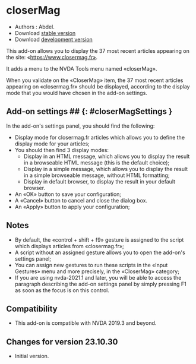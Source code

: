 # closerMag #

* Authors : Abdel.
* Download [stable version][1]
* Download [development version][2]

This add-on allows you to display the 37 most recent articles appearing on the site: «https://www.closermag.fr».

It adds a menu to the NVDA Tools menu named «closerMag».

When you validate on the «CloserMag» item, the 37 most recent articles appearing on «closermag.fr» should be displayed, according to the display mode that you would have chosen in the add-on settings.

## Add-on settings ## {: #closerMagSettings }

In the add-on's settings panel, you should find the following:

* Display mode for closermag.fr articles which allows you to define the display mode for your articles;
* You should then find 3 display modes:
    * Display in an HTML message, which allows you to display the result in a browseable HTML message  (this is the default choice);
    * Display in a simple message, which allows you to display the result in a simple browseable message, without HTML formatting;
    * Display in default browser, to display the result in your default browser.
* An «OK» button to save your configuration;
* A «Cancel» button to cancel and close the dialog box.
* An «Apply» button to apply your configuration;

## Notes ##

* By default, the «control + shift + f9» gesture is assigned to the script which displays articles from «closermag.fr»;
* A script without an assigned gesture allows you to open the add-on's settings panel;
* You can assign new gestures to run these scripts in the «Input Gestures» menu and more precisely, in the «CloserMag» category;
* If you are using nvda-2021.1 and later, you will be able to access the paragraph describing the add-on settings panel by simply pressing F1 as soon as the focus is on this control.

## Compatibility ##

* This add-on is compatible with NVDA 2019.3 and beyond.

## Changes for version 23.10.30 ##

* Initial version.

[1]: https://github.com/abdel792/closerMag/releases/download/v23.10.30/closerMag-23.10.30.nvda-addon

[2]: http://cyber25.free.fr/nvda-addons/closerMag-23.10.30-dev.nvda-addon
